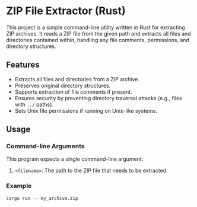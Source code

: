 # ZIP File Extractor (Rust)

This project is a simple command-line utility written in Rust for extracting ZIP archives. It reads a ZIP file from the given path and extracts all files and directories contained within, handling any file comments, permissions, and directory structures. 

## Features

- Extracts all files and directories from a ZIP archive.
- Preserves original directory structures.
- Supports extraction of file comments if present.
- Ensures security by preventing directory traversal attacks (e.g., files with `../` paths).
- Sets Unix file permissions if running on Unix-like systems.

## Usage

### Command-line Arguments

This program expects a single command-line argument:  
1. `<filename>`: The path to the ZIP file that needs to be extracted.

### Example

```bash
cargo run -- my_archive.zip
